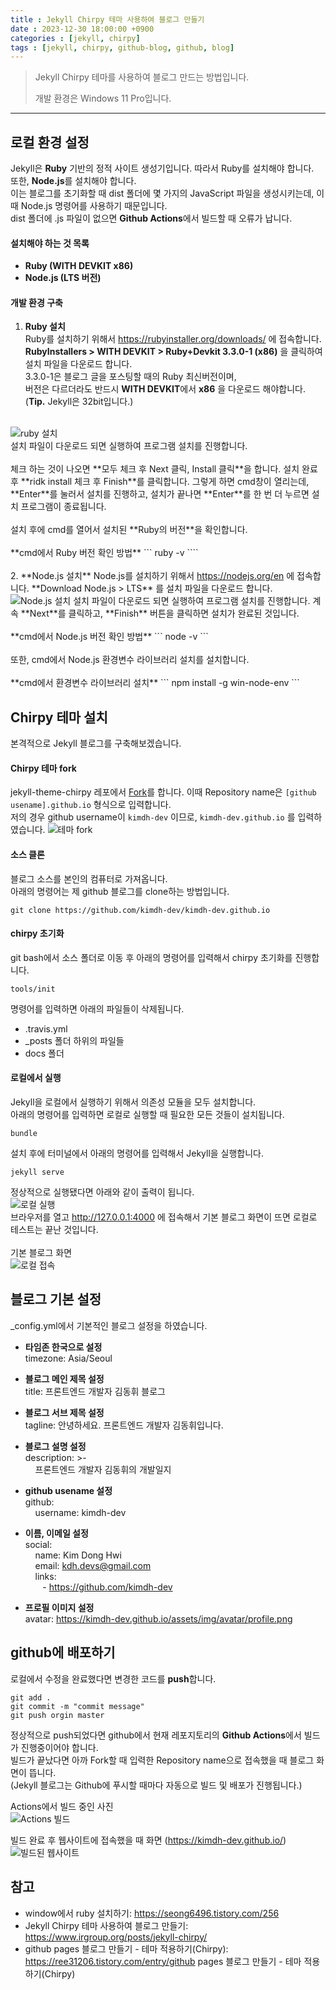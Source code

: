 ```yaml
---
title : Jekyll Chirpy 테마 사용하여 블로그 만들기
date : 2023-12-30 18:00:00 +0900
categories : [jekyll, chirpy]
tags : [jekyll, chirpy, github-blog, github, blog]
---
```


> Jekyll Chirpy 테마를 사용하여 블로그 만드는 방법입니다.
>
> 개발 환경은 Windows 11 Pro입니다.
<hr />

## 로컬 환경 설정
Jekyll은 **Ruby** 기반의 정적 사이트 생성기입니다. 따라서 Ruby를 설치해야 합니다.  
또한, **Node.js**를 설치해야 합니다.  
이는 블로그를 초기화할 때 dist 폴더에 몇 가지의 JavaScript 파일을 생성시키는데, 이때 Node.js 명령어를 사용하기 때문입니다.  
dist 폴더에 .js 파일이 없으면 **Github Actions**에서 빌드할 때 오류가 납니다.

#### 설치해야 하는 것 목록
- **Ruby (WITH DEVKIT x86)**
- **Node.js (LTS 버전)**

#### 개발 환경 구축
1. **Ruby 설치**  
Ruby를 설치하기 위해서 <a href="https://rubyinstaller.org/downloads/" target="_blank">https://rubyinstaller.org/downloads/</a> 에 접속합니다.  
**RubyInstallers > WITH DEVKIT > Ruby+Devkit 3.3.0-1 (x86)** 을 클릭하여 설치 파일을 다운로드 합니다.  
3.3.0-1은 블로그 글을 포스팅할 때의 Ruby 최신버전이며,  
버전은 다르더라도 반드시 **WITH DEVKIT**에서 **x86** 을 다운로드 해야합니다.  
(**Tip.** Jekyll은 32bit입니다.)
<br />
<img src="../../assets/img/posts/start-jekyll-blog-2/ruby-download.png" alt="ruby 설치">
<br />
설치 파일이 다운로드 되면 실행하여 프로그램 설치를 진행합니다.
<br /><br />
체크 하는 것이 나오면 **모두 체크 후 Next 클릭, Install 클릭**을 합니다.  
설치 완료 후 **ridk install 체크 후 Finish**를 클릭합니다.  
그렇게 하면 cmd창이 열리는데, **Enter**를 눌러서 설치를 진행하고, 설치가 끝나면 **Enter**를 한 번 더 누르면 설치 프로그램이 종료됩니다.
<br /><br />
설치 후에 cmd를 열어서 설치된 **Ruby의 버전**을 확인합니다.
<br /><br />
**cmd에서 Ruby 버전 확인 방법**
```
ruby -v
````
<br /><br />
2. **Node.js 설치**  
Node.js를 설치하기 위해서 <a href="https://nodejs.org/en" target="_blank">https://nodejs.org/en</a> 에 접속합니다.  
**Download Node.js > LTS** 를 설치 파일을 다운로드 합니다.  
<img src="../../assets/img/posts/start-jekyll-blog-2/node-download.png" alt="Node.js 설치">   
설치 파일이 다운로드 되면 실행하여 프로그램 설치를 진행합니다.  
계속 **Next**를 클릭하고, **Finish** 버튼을 클릭하면 설치가 완료된 것입니다.
<br /><br />
**cmd에서 Node.js 버전 확인 방법**
```
node -v
```
<br /><br />
또한, cmd에서 Node.js 환경변수 라이브러리 설치를 설치합니다.
<br /><br />
**cmd에서 환경변수 라이브러리 설치**
```
npm install -g win-node-env
```

## Chirpy 테마 설치
본격적으로 Jekyll 블로그를 구축해보겠습니다.

#### Chirpy 테마 fork
jekyll-theme-chirpy 레포에서 <a href="https://github.com/cotes2020/jekyll-theme-chirpy/fork" target="_blank">Fork</a>를 합니다.
이때 Repository name은 `[github usename].github.io` 형식으로 입력합니다.  
저의 경우 github username이 `kimdh-dev` 이므로, `kimdh-dev.github.io` 를 입력하였습니다.
<img src="../../assets/img/posts/start-jekyll-blog-2/fork-chirpy.png" alt="테마 fork">

#### 소스 클론
블로그 소스를 본인의 컴퓨터로 가져옵니다.  
아래의 명령어는 제 github 블로그를 clone하는 방법입니다.
````
git clone https://github.com/kimdh-dev/kimdh-dev.github.io

````

#### chirpy 초기화
git bash에서 소스 폴더로 이동 후 아래의 명령어를 입력해서 chirpy 초기화를 진행합니다.
````
tools/init
```` 
명령어를 입력하면 아래의 파일들이 삭제됩니다.
- .travis.yml  
- _posts 폴더 하위의 파일들  
- docs 폴더

#### 로컬에서 실행
Jekyll을 로컬에서 실행하기 위해서 의존성 모듈을 모두 설치합니다.  
아래의 명령어를 입력하면 로컬로 실행할 때 필요한 모든 것들이 설치됩니다.
````
bundle
````

설치 후에 터미널에서 아래의 명령어를 입력해서 Jekyll을 실행합니다.
````
jekyll serve
````

정상적으로 실행됐다면 아래와 같이 출력이 됩니다.
<br />
<img src="../../assets/img/posts/start-jekyll-blog-2/jekyll-local.png" alt="로컬 실행">
<br />
브라우저를 열고 <a href="http://127.0.0.1:4000">http://127.0.0.1:4000</a> 에 접속해서 기본 블로그 화면이 뜨면 로컬로 테스트는 끝난 것입니다.  
<br />
기본 블로그 화면
<br />
<img src="../../assets/img/posts/start-jekyll-blog-2/jekyll-local-web.png" alt="로컬 접속">
<br />

## 블로그 기본 설정
_config.yml에서 기본적인 블로그 설정을 하였습니다.
- **타임존 한국으로 설정**  
timezone: Asia/Seoul

- **블로그 메인 제목 설정**  
title: 프론트엔드 개발자 김동휘 블로그

- **블로그 서브 제목 설정**  
tagline: 안녕하세요. 프론트엔드 개발자 김동휘입니다.

- **블로그 설명 설정**  
  description: >-  
   &nbsp;  &nbsp; 프론트엔드 개발자 김동휘의 개발일지

- **github usename 설정**  
  github:  
   &nbsp;  &nbsp; username: kimdh-dev

- **이름, 이메일 설정**  
  social:  
  &nbsp;  &nbsp; name: Kim Dong Hwi  
  &nbsp;  &nbsp; email: kdh.devs@gmail.com  
  &nbsp;  &nbsp; links:  
  &nbsp;  &nbsp;&nbsp;  &nbsp; - https://github.com/kimdh-dev  

- **프로필 이미지 설정**  
  avatar: https://kimdh-dev.github.io/assets/img/avatar/profile.png
## github에 배포하기
로컬에서 수정을 완료했다면 변경한 코드를 **push**합니다.  
````
git add .  
git commit -m "commit message"  
git push orgin master  
````

정상적으로 push되었다면 github에서 현재 레포지토리의 **Github Actions**에서 빌드가 진행중이어야 합니다.  
빌드가 끝났다면 아까 Fork할 때 입력한 Repository name으로 접속했을 때 블로그 화면이 뜹니다.  
(Jekyll 블로그는 Github에 푸시할 때마다 자동으로 빌드 및 배포가 진행됩니다.)

Actions에서 빌드 중인 사진
<br />
<img src="../../assets/img/posts/start-jekyll-blog-2/deploy-github-actions.png" alt="Actions 빌드">
<br />

빌드 완료 후 웹사이트에 접속했을 때 화면 (<a href="https://kimdh-dev.github.io/">https://kimdh-dev.github.io/</a>)
<br />
<img src="../../assets/img/posts/start-jekyll-blog-2/deploy-blog-web.png" alt="빌드된 웹사이트">
<br />

## 참고
- window에서 ruby 설치하기: <a href="https://seong6496.tistory.com/256" target="_blank">https://seong6496.tistory.com/256</a>
- Jekyll Chirpy 테마 사용하여 블로그 만들기: <a href="https://www.irgroup.org/posts/jekyll-chirpy/" target="_blank">https://www.irgroup.org/posts/jekyll-chirpy/</a>
- github pages 블로그 만들기 - 테마 적용하기(Chirpy): <a href="https://ree31206.tistory.com/entry/github-pages-%EB%B8%94%EB%A1%9C%EA%B7%B8-%EB%A7%8C%EB%93%A4%EA%B8%B0-%ED%85%8C%EB%A7%88-%EC%A0%81%EC%9A%A9%ED%95%98%EA%B8%B0Chirpy" target="_blank">https://ree31206.tistory.com/entry/github pages 블로그 만들기 - 테마 적용하기(Chirpy)</a>